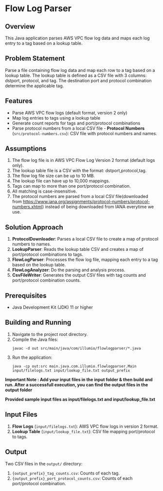 # Flow Log Parser

## Overview

This Java application parses AWS VPC flow log data and maps each log entry to a tag based on a lookup table.

## Problem Statement

Parse a file containing flow log data and map each row to a tag based on a lookup table. The lookup table is defined as a CSV file with 3 columns: dstport, protocol, and tag.
The destination port and protocol combination determine the applicable tag.

## Features

- Parse AWS VPC flow logs (default format, version 2 only)
- Map log entries to tags using a lookup table
- Generate count reports for tags and port/protocol combinations
- Parse protocol numbers from a local CSV file -  **Protocol Numbers** (`src/protocol-numbers.csv`): CSV file with protocol numbers and names.

## Assumptions

1. The flow log file is in AWS VPC Flow Log Version 2 format (default logs only).
2. The lookup table file is a CSV with the format: dstport,protocol,tag.
3. The flow log file size can be up to 10 MB.
4. The lookup file can have up to 10,000 mappings.
5. Tags can map to more than one port/protocol combination.
6. All matching is case-insensitive.
7. The protocol numbers are parsed from a local CSV file(downloaded from https://www.iana.org/assignments/protocol-numbers/protocol-numbers.xhtml) instead of being downloaded from IANA everytime we use.

## Solution Approach

1. **ProtocolDownloader**: Parses a local CSV file to create a map of protocol numbers to names.
2. **LookupParser**: Reads the lookup table CSV and creates a map of port/protocol combinations to tags.
3. **FlowLogParser**: Processes the flow log file, mapping each entry to a tag based on the lookup table.
4. **FlowLogAnalyzer**: Do the parsing and analysis process.
5. **CsvFileWriter**: Generates the output CSV files with tag counts and port/protocol combination counts.

## Prerequisites

- Java Development Kit (JDK) 11 or higher

## Building and Running

1. Navigate to the project root directory.
2. Compile the Java files:
   ```
   javac -d out src/main/java/com/illumio/flowlogparser/*.java
   ```
3. Run the application:
   ```
   java -cp out:src main.java.com.illumio.flowlogparser.Main input/filelogs.txt input/lookup_file.txt output_prefix
   ```

**Important Note : Add your input files in the input folder & then build and run.
   After a successfull execution, you can find the output files in the output folder**  

   **Provided sample input files as input/filelogs.txt and input/lookup_file.txt**

## Input Files

1. **Flow Logs** (`input/filelogs.txt`): AWS VPC flow logs in version 2 format.
2. **Lookup Table** (`input/lookup_file.txt`): CSV file mapping port/protocol to tags.

## Output

Two CSV files in the `output/` directory:
1. `{output_prefix}_tag_counts.csv`: Counts of each tag.
2. `{output_prefix}_port_protocol_counts.csv`: Counts of each port/protocol combination.
